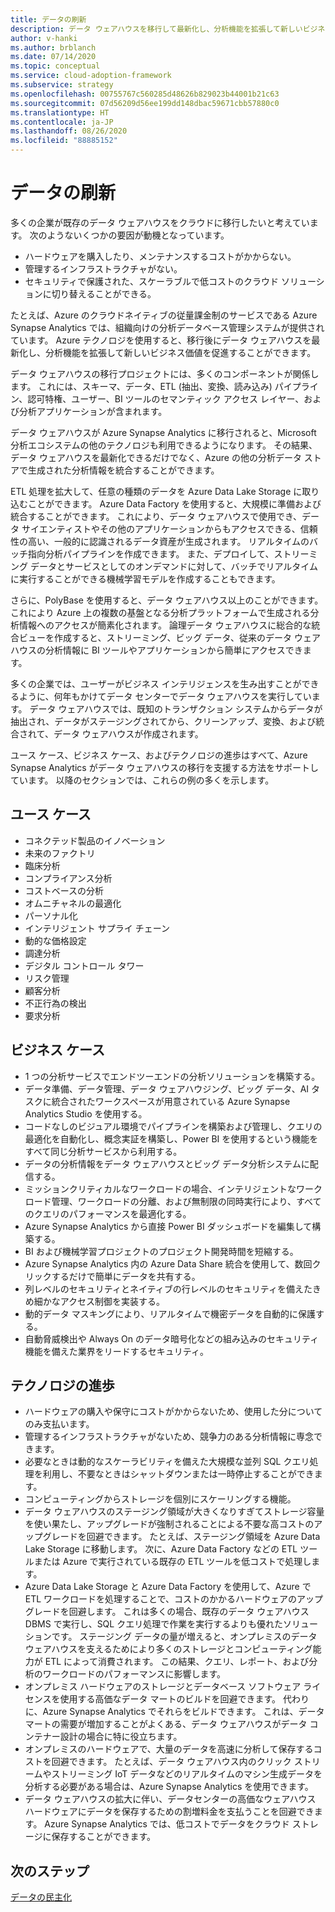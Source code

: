 ```yaml
---
title: データの刷新
description: データ ウェアハウスを移行して最新化し、分析機能を拡張して新しいビジネス価値を促進します。
author: v-hanki
ms.author: brblanch
ms.date: 07/14/2020
ms.topic: conceptual
ms.service: cloud-adoption-framework
ms.subservice: strategy
ms.openlocfilehash: 00755767c560285d48626b829023b44001b21c63
ms.sourcegitcommit: 07d56209d56ee199dd148dbac59671cbb57880c0
ms.translationtype: HT
ms.contentlocale: ja-JP
ms.lasthandoff: 08/26/2020
ms.locfileid: "88885152"
---
```

# <a name="data-innovations"></a>データの刷新

多くの企業が既存のデータ ウェアハウスをクラウドに移行したいと考えています。 次のようないくつかの要因が動機となっています。

- ハードウェアを購入したり、メンテナンスするコストがかからない。
- 管理するインフラストラクチャがない。
- セキュリティで保護された、スケーラブルで低コストのクラウド ソリューションに切り替えることができる。

たとえば、Azure のクラウドネイティブの従量課金制のサービスである Azure Synapse Analytics では、組織向けの分析データベース管理システムが提供されています。 Azure テクノロジを使用すると、移行後にデータ ウェアハウスを最新化し、分析機能を拡張して新しいビジネス価値を促進することができます。

データ ウェアハウスの移行プロジェクトには、多くのコンポーネントが関係します。 これには、スキーマ、データ、ETL (抽出、変換、読み込み) パイプライン、認可特権、ユーザー、BI ツールのセマンティック アクセス レイヤー、および分析アプリケーションが含まれます。

データ ウェアハウスが Azure Synapse Analytics に移行されると、Microsoft 分析エコシステムの他のテクノロジも利用できるようになります。 その結果、データ ウェアハウスを最新化できるだけでなく、Azure の他の分析データ ストアで生成された分析情報を統合することができます。

ETL 処理を拡大して、任意の種類のデータを Azure Data Lake Storage に取り込むことができます。 Azure Data Factory を使用すると、大規模に準備および統合することができます。 これにより、データ ウェアハウスで使用でき、データ サイエンティストやその他のアプリケーションからもアクセスできる、信頼性の高い、一般的に認識されるデータ資産が生成されます。 リアルタイムのバッチ指向分析パイプラインを作成できます。 また、デプロイして、ストリーミング データとサービスとしてのオンデマンドに対して、バッチでリアルタイムに実行することができる機械学習モデルを作成することもできます。

さらに、PolyBase を使用すると、データ ウェアハウス以上のことができます。 これにより Azure 上の複数の基盤となる分析プラットフォームで生成される分析情報へのアクセスが簡素化されます。 論理データ ウェアハウスに総合的な統合ビューを作成すると、ストリーミング、ビッグ データ、従来のデータ ウェアハウスの分析情報に BI ツールやアプリケーションから簡単にアクセスできます。

多くの企業では、ユーザーがビジネス インテリジェンスを生み出すことができるように、何年もかけてデータ センターでデータ ウェアハウスを実行しています。 データ ウェアハウスでは、既知のトランザクション システムからデータが抽出され、データがステージングされてから、クリーンアップ、変換、および統合されて、データ ウェアハウスが作成されます。

ユース ケース、ビジネス ケース、およびテクノロジの進歩はすべて、Azure Synapse Analytics がデータ ウェアハウスの移行を支援する方法をサポートしています。 以降のセクションでは、これらの例の多くを示します。

## <a name="use-cases"></a>ユース ケース

- コネクテッド製品のイノベーション
- 未来のファクトリ
- 臨床分析
- コンプライアンス分析
- コストベースの分析
- オムニチャネルの最適化
- パーソナル化
- インテリジェント サプライ チェーン
- 動的な価格設定
- 調達分析
- デジタル コントロール タワー
- リスク管理
- 顧客分析
- 不正行為の検出
- 要求分析

## <a name="business-cases"></a>ビジネス ケース

- 1 つの分析サービスでエンドツーエンドの分析ソリューションを構築する。
- データ準備、データ管理、データ ウェアハウジング、ビッグ データ、AI タスクに統合されたワークスペースが用意されている Azure Synapse Analytics Studio を使用する。
- コードなしのビジュアル環境でパイプラインを構築および管理し、クエリの最適化を自動化し、概念実証を構築し、Power BI を使用するという機能をすべて同じ分析サービスから利用する。
- データの分析情報をデータ ウェアハウスとビッグ データ分析システムに配信する。
- ミッションクリティカルなワークロードの場合、インテリジェントなワークロード管理、ワークロードの分離、および無制限の同時実行により、すべてのクエリのパフォーマンスを最適化する。
- Azure Synapse Analytics から直接 Power BI ダッシュボードを編集して構築する。
- BI および機械学習プロジェクトのプロジェクト開発時間を短縮する。
- Azure Synapse Analytics 内の Azure Data Share 統合を使用して、数回クリックするだけで簡単にデータを共有する。
- 列レベルのセキュリティとネイティブの行レベルのセキュリティを備えたきめ細かなアクセス制御を実装する。
- 動的データ マスキングにより、リアルタイムで機密データを自動的に保護する。
- 自動脅威検出や Always On のデータ暗号化などの組み込みのセキュリティ機能を備えた業界をリードするセキュリティ。

## <a name="technology-advances"></a>テクノロジの進歩

- ハードウェアの購入や保守にコストがかからないため、使用した分についてのみ支払います。
- 管理するインフラストラクチャがないため、競争力のある分析情報に専念できます。
- 必要なときは動的なスケーラビリティを備えた大規模な並列 SQL クエリ処理を利用し、不要なときはシャットダウンまたは一時停止することができます。
- コンピューティングからストレージを個別にスケーリングする機能。
- データ ウェアハウスのステージング領域が大きくなりすぎてストレージ容量を使い果たし、アップグレードが強制されることによる不要な高コストのアップグレードを回避できます。 たとえば、ステージング領域を Azure Data Lake Storage に移動します。 次に、Azure Data Factory などの ETL ツールまたは Azure で実行されている既存の ETL ツールを低コストで処理します。
- Azure Data Lake Storage と Azure Data Factory を使用して、Azure で ETL ワークロードを処理することで、コストのかかるハードウェアのアップグレードを回避します。 これは多くの場合、既存のデータ ウェアハウス DBMS で実行し、SQL クエリ処理で作業を実行するよりも優れたソリューションです。 ステージング データの量が増えると、オンプレミスのデータ ウェアハウスを支えるためにより多くのストレージとコンピューティング能力が ETL によって消費されます。 この結果、クエリ、レポート、および分析のワークロードのパフォーマンスに影響します。
- オンプレミス ハードウェアのストレージとデータベース ソフトウェア ライセンスを使用する高価なデータ マートのビルドを回避できます。 代わりに、Azure Synapse Analytics でそれらをビルドできます。 これは、データ マートの需要が増加することがよくある、データ ウェアハウスがデータ コンテナー設計の場合に特に役立ちます。
- オンプレミスのハードウェアで、大量のデータを高速に分析して保存するコストを回避できます。 たとえば、データ ウェアハウス内のクリック ストリームやストリーミング IoT データなどのリアルタイムのマシン生成データを分析する必要がある場合は、Azure Synapse Analytics を使用できます。
- データ ウェアハウスの拡大に伴い、データセンターの高価なウェアハウス ハードウェアにデータを保存するための割増料金を支払うことを回避できます。 Azure Synapse Analytics では、低コストでデータをクラウド ストレージに保存することができます。

## <a name="next-steps"></a>次のステップ

<!-- TODO: More detail needed here. -->

[データの民主化](./data-democratization.md)
